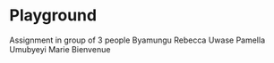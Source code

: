 # Playground
Assignment in group of 3 people
Byamungu Rebecca
Uwase Pamella
Umubyeyi Marie Bienvenue
